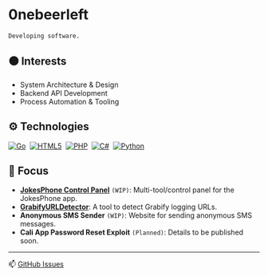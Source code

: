 # 0nebeerleft

> 
  
   
    Developing software.


## ⚫ Interests

* System Architecture & Design 
* Backend API Development 
* Process Automation & Tooling 
## ⚙️ Technologies

<p align="left">
  <a href="https://golang.org" target="_blank" rel="noreferrer"><img src="https://img.shields.io/badge/Go-%2300ADD8.svg?style=flat&logo=go&logoColor=white" alt="Go"/></a>&nbsp;
  <a href="https://developer.mozilla.org/en-US/docs/Web/HTML" target="_blank" rel="noreferrer"><img src="https://img.shields.io/badge/HTML5-%23E34F26.svg?style=flat&logo=html5&logoColor=white" alt="HTML5"/></a>&nbsp;
  <a href="https://www.php.net/" target="_blank" rel="noreferrer"><img src="https://img.shields.io/badge/PHP-%23777BB4.svg?style=flat&logo=php&logoColor=white" alt="PHP"/></a>&nbsp;
  <a href="https://docs.microsoft.com/en-us/dotnet/csharp/" target="_blank" rel="noreferrer"><img src="https://img.shields.io/badge/C%23-%23239120.svg?style=flat&logo=c-sharp&logoColor=white" alt="C#"/></a>&nbsp;
  <a href="https://www.python.org" target="_blank" rel="noreferrer"><img src="https://img.shields.io/badge/Python-%233776AB.svg?style=flat&logo=python&logoColor=white" alt="Python"/></a>&nbsp;
  </p>

## 🔭 Focus
* **[JokesPhone Control Panel](http://ghost2.fwh.is/)** `(WIP)`: Multi-tool/control panel for the JokesPhone app.
* **[GrabifyURLDetector](https://github.com/0neBeerLeft/GrabifyURLDetector)**: A tool to detect Grabify logging URLs.
* **Anonymous SMS Sender** `(WIP)`: Website for sending anonymous SMS messages. 
* **Cali App Password Reset Exploit** `(Planned)`: Details to be published soon. 

---

📫 [GitHub Issues](https://github.com/0nebeerleft/0nebeerleft/issues) 
